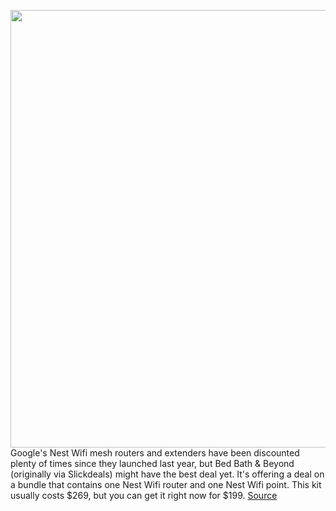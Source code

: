 <img src='https://cdn.vox-cdn.com/thumbor/BPc_Q8lVPJGjjrVB4IIAX6trKjA=/0x0:2040x1360/1200x800/filters:focal(857x517:1183x843)/cdn.vox-cdn.com/uploads/chorus_image/image/66667882/vpavic_191010_3722_0001.0.jpg' width='700px' /><br/>
Google's Nest Wifi mesh routers and extenders have been discounted plenty of times since they launched last year, but Bed Bath & Beyond (originally via Slickdeals) might have the best deal yet. It's offering a deal on a bundle that contains one Nest Wifi router and one Nest Wifi point. This kit usually costs $269, but you can get it right now for $199.
<a href='https://www.theverge.com/good-deals/2020/4/17/21224847/google-nest-wifi-mesh-router-iphone-se-2-smart-speaker-deal-sale-discount'> Source <a/>